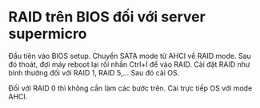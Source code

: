 # RAID trên BIOS đối với server supermicro

Đầu tiên vào BIOS setup. Chuyển SATA mode từ AHCI về RAID mode. Sau đó thoát, đợi máy reboot lại rồi nhấn Ctrl+I để vào RAID. Cài đặt RAID như bình thường đối với RAID 1, RAID 5,... Sau đó cài OS.

Đối với RAID 0 thì không cần làm các bước trên. Cài trực tiếp OS với mode AHCI.